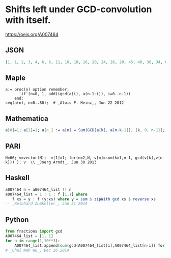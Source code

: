 # Shifts left under GCD\-convolution with itself\.
https://oeis.org/A007464
## JSON
```JSON
[1, 1, 2, 3, 4, 6, 6, 11, 10, 18, 16, 20, 24, 26, 20, 45, 40, 38, 34, 62, 46, 54, 50, 84, 50, 102, 78, 104, 98, 90, 70, 189, 82, 130, 84, 120, 112, 130, 120, 232, 152, 234, 132, 130, 208, 282, 140, 462, 180, 210, 220, 418, 284, 334, 260, 520, 156, 334, 556]
```
## Maple
```Maple
a:= proc(n) option remember;
      `if`(n=0, 1, add(igcd(a(i), a(n-1-i)), i=0..n-1))
    end:
seq(a(n), n=0..80);  # _Alois P. Heinz_, Jun 22 2012
```
## Mathematica
```Mathematica
a[0]=1; a[1]=1; a[n_] := a[n] = Sum[GCD[a[k], a[n-k-1]], {k, 0, n-1}]; Table[a[n], {n, 0, 60}] (* _Jean-François Alcover_, Sep 07 2012, after _Alois P. Heinz_ *)
```
## PARI
```PARI
N=66; v=vector(N);  v[1]=1; for(n=2,N, v[n]=sum(k=1,n-1, gcd(v[k],v[n-k])) ); v  \\ _Joerg Arndt_, Jun 30 2013
```
## Haskell
```Haskell
a007464 n = a007464_list !! n
a007464_list = 1 : 1 : f [1,1] where
   f xs = y : f (y:xs) where y = sum $ zipWith gcd xs $ reverse xs
-- _Reinhard Zumkeller_, Jan 21 2014
```
## Python
```Python
from fractions import gcd
A007464_list = [1, 1]
for n in range(1,10**3):
    A007464_list.append(sum(gcd(A007464_list[i],A007464_list[n-i]) for i in range(n+1)))
# _Chai Wah Wu_, Dec 26 2014
```
